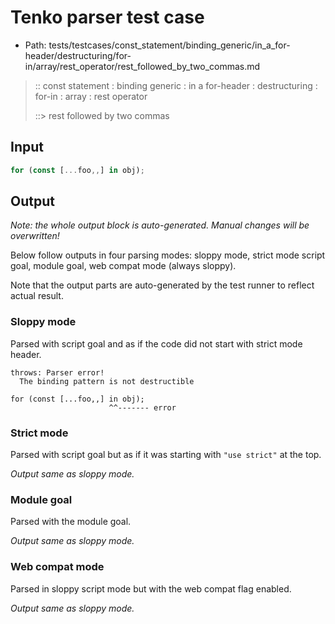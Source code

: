 # Tenko parser test case

- Path: tests/testcases/const_statement/binding_generic/in_a_for-header/destructuring/for-in/array/rest_operator/rest_followed_by_two_commas.md

> :: const statement : binding generic : in a for-header : destructuring : for-in : array : rest operator
>
> ::> rest followed by two commas

## Input

`````js
for (const [...foo,,] in obj);
`````

## Output

_Note: the whole output block is auto-generated. Manual changes will be overwritten!_

Below follow outputs in four parsing modes: sloppy mode, strict mode script goal, module goal, web compat mode (always sloppy).

Note that the output parts are auto-generated by the test runner to reflect actual result.

### Sloppy mode

Parsed with script goal and as if the code did not start with strict mode header.

`````
throws: Parser error!
  The binding pattern is not destructible

for (const [...foo,,] in obj);
                      ^^------- error
`````

### Strict mode

Parsed with script goal but as if it was starting with `"use strict"` at the top.

_Output same as sloppy mode._

### Module goal

Parsed with the module goal.

_Output same as sloppy mode._

### Web compat mode

Parsed in sloppy script mode but with the web compat flag enabled.

_Output same as sloppy mode._
